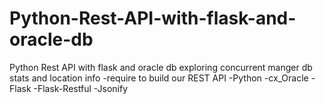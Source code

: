 # Python-Rest-API-with-flask-and-oracle-db
Python Rest API  with  flask and  oracle db  exploring  concurrent  manger  db  stats  and  location  info
-require to build our REST API
-Python
-cx_Oracle
-Flask
-Flask-Restful
-Jsonify
